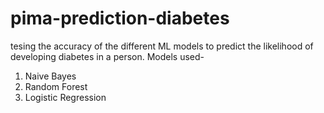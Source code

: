 # pima-prediction-diabetes

tesing the accuracy of the different ML models to predict the likelihood of developing diabetes in a person.
Models used-
1) Naive Bayes
2) Random Forest
3) Logistic Regression
